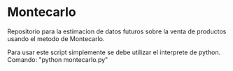 # Montecarlo

Repositorio para la estimacion de datos futuros sobre la venta de productos usando el metodo de Montecarlo. 

Para usar este script simplemente se debe utilizar el interprete de python. 
Comando: "python montecarlo.py"
